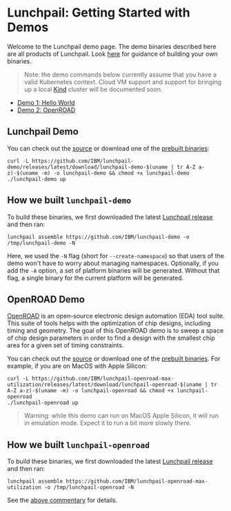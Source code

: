# Lunchpail: Getting Started with Demos

Welcome to the Lunchpail demo page. The demo binaries described here
are all products of Lunchpail. Look [here](../build/README.md) for
guidance of building your own binaries.

> Note: the demo commands below currently assume that you have a valid
> Kubernetes context. Cloud VM support and support for bringing up a
> local [Kind](https://github.com/kubernetes-sigs/kind) cluster will
> be documented soon.

- [Demo 1: Hello World](#hello-world-demo)
- [Demo 2: OpenROAD](#openroad-demo)

## Lunchpail Demo

You can check out the
[source](https://github.com/IBM/lunchpail-demo) or download one of the
[prebuilt
binaries](https://github.com/IBM/lunchpail-demo/releases):

```shell
curl -L https://github.com/IBM/lunchpail-demo/releases/latest/download/lunchpail-demo-$(uname | tr A-Z a-z)-$(uname -m) -o lunchpail-demo && chmod +x lunchpail-demo
./lunchpail-demo up
```

## How we built `lunchpail-demo`

To build these binaries, we first downloaded the latest [Lunchpail
release](https://github.com/IBM/lunchpail/releases/latest) and then
ran:

```shell
lunchpail assemble https://github.com/IBM/lunchpail-demo -o /tmp/lunchpail-demo -N
```

Here, we used the `-N` flag (short for `--create-namespace`) so that
users of the demo won't have to worry about managing namespaces.
Optionally, if you add the `-A` option, a set of platform binaries
will be generated. Without that flag, a single binary for the current
platform will be generated.

## OpenROAD Demo

[OpenROAD](https://theopenroadproject.org/) is an open-source
electronic design automation (EDA) tool suite. This suite of tools
helps with the optimization of chip designs, including timing and
geometry. The goal of this OpenROAD demo is to sweep a space of chip
design parameters in order to find a design with the smallest chip
area for a given set of timing constraints.
 
You can check out the
[source](https://github.com/IBM/lunchpail-openroad-max-utilization) or download one of the
[prebuilt
binaries](https://github.com/IBM/lunchpail-openroad-max-utilization/releases). For
example, if you are on MacOS with Apple Silicon:

```shell
curl -L https://github.com/IBM/lunchpail-openroad-max-utilization/releases/latest/download/lunchpail-openroad-$(uname | tr A-Z a-z)-$(uname -m) -o lunchpail-openroad && chmod +x lunchpail-openroad
./lunchpail-openroad up
```

> Warning: while this demo can run on MacOS Apple Silicon, it will run
> in emulation mode. Expect it to run a bit more slowly there.

## How we built `lunchpail-openroad`

To build these binaries, we first downloaded the latest [Lunchpail
release](https://github.com/IBM/lunchpail/releases/latest) and then
ran:

```shell
lunchpail assemble https://github.com/IBM/lunchpail-openroad-max-utilization -o /tmp/lunchpail-openroad -N
```

See the [above commentary](#how-we-built-lunchpail-demo) for details.
